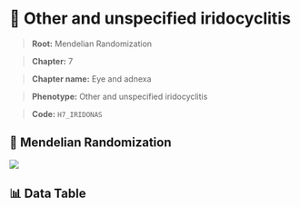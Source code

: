 # 🧪 Other and unspecified iridocyclitis

> **Root:** Mendelian Randomization

> **Chapter:** 7  

> **Chapter name:** Eye and adnexa

> **Phenotype:** Other and unspecified iridocyclitis  

> **Code:** `H7_IRIDONAS`

## 🧬 Mendelian Randomization  

<img src="/MR/Figures/Forward/H7_IRIDONAS.png"/>

## 📊 Data Table

<CsvTableMRF src="/MR_Data/Forward/H7_IRIDONAS.csv"/>
